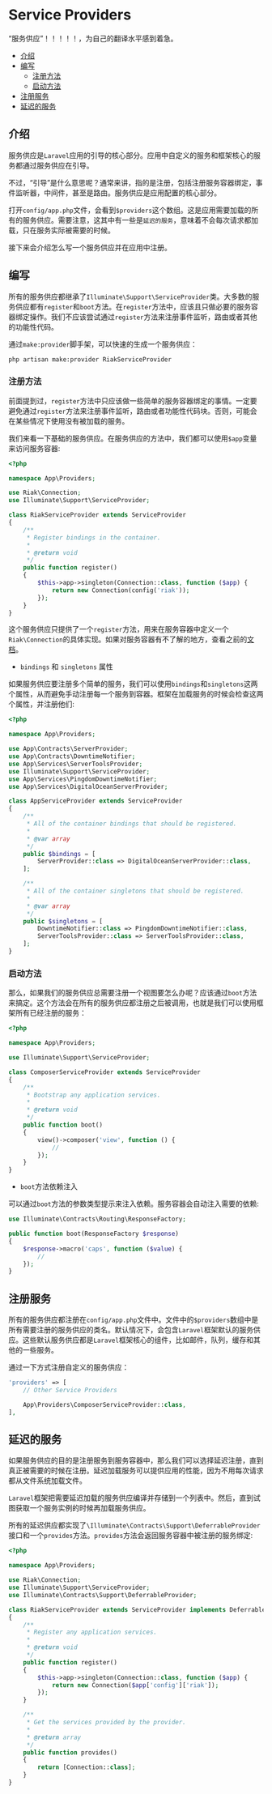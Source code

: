 # Service Providers

“服务供应”！！！！！，为自己的翻译水平感到着急。

* [介绍](#介绍)
* [编写](#编写)
  * [注册方法](#注册方法)
  * [启动方法](#启动方法)
* [注册服务](#注册服务)
* [延迟的服务](#延迟的服务)

## 介绍

服务供应是`Laravel`应用的引导的核心部分。应用中自定义的服务和框架核心的服务都通过服务供应在引导。

不过，“引导”是什么意思呢？通常来讲，指的是注册，包括注册服务容器绑定，事件监听器，中间件，甚至是路由。服务供应是应用配置的核心部分。

打开`config/app.php`文件，会看到`$providers`这个数组。这是应用需要加载的所有的服务供应。需要注意，这其中有一些是`延迟的服务`，意味着不会每次请求都加载，只在服务实际被需要的时候。

接下来会介绍怎么写一个服务供应并在应用中注册。

## 编写

所有的服务供应都继承了`Illuminate\Support\ServiceProvider`类。大多数的服务供应都有`register`和`boot`方法。在`register`方法中，应该且只做必要的服务容器绑定操作。我们不应该尝试通过`register`方法来注册事件监听，路由或者其他的功能性代码。

通过`make:provider`脚手架，可以快速的生成一个服务供应：

```bash
php artisan make:provider RiakServiceProvider
```

### 注册方法

前面提到过，`register`方法中只应该做一些简单的服务容器绑定的事情。一定要避免通过`register`方法来注册事件监听，路由或者功能性代码块。否则，可能会在某些情况下使用没有被加载的服务。

我们来看一下基础的服务供应。在服务供应的方法中，我们都可以使用`$app`变量来访问服务容器:

```php
<?php

namespace App\Providers;

use Riak\Connection;
use Illuminate\Support\ServiceProvider;

class RiakServiceProvider extends ServiceProvider
{
    /**
     * Register bindings in the container.
     *
     * @return void
     */
    public function register()
    {
        $this->app->singleton(Connection::class, function ($app) {
            return new Connection(config('riak'));
        });
    }
}
```

这个服务供应只提供了一个`register`方法，用来在服务容器中定义一个`Riak\Connection`的具体实现。如果对服务容器有不了解的地方，查看之前的[文档](service_container.md)。

* `bindings` 和 `singletons` 属性

如果服务供应要注册多个简单的服务，我们可以使用`bindings`和`singletons`这两个属性，从而避免手动注册每一个服务到容器。框架在加载服务的时候会检查这两个属性，并注册他们:

```php
<?php

namespace App\Providers;

use App\Contracts\ServerProvider;
use App\Contracts\DowntimeNotifier;
use App\Services\ServerToolsProvider;
use Illuminate\Support\ServiceProvider;
use App\Services\PingdomDowntimeNotifier;
use App\Services\DigitalOceanServerProvider;

class AppServiceProvider extends ServiceProvider
{
    /**
     * All of the container bindings that should be registered.
     *
     * @var array
     */
    public $bindings = [
        ServerProvider::class => DigitalOceanServerProvider::class,
    ];

    /**
     * All of the container singletons that should be registered.
     *
     * @var array
     */
    public $singletons = [
        DowntimeNotifier::class => PingdomDowntimeNotifier::class,
        ServerToolsProvider::class => ServerToolsProvider::class,
    ];
}
```

### 启动方法

那么，如果我们的服务供应总需要注册一个视图要怎么办呢？应该通过`boot`方法来搞定。这个方法会在所有的服务供应都注册之后被调用，也就是我们可以使用框架所有已经注册的服务：

```php
<?php

namespace App\Providers;

use Illuminate\Support\ServiceProvider;

class ComposerServiceProvider extends ServiceProvider
{
    /**
     * Bootstrap any application services.
     *
     * @return void
     */
    public function boot()
    {
        view()->composer('view', function () {
            //
        });
    }
}
```

* `boot`方法依赖注入

可以通过`boot`方法的参数类型提示来注入依赖。服务容器会自动注入需要的依赖:

```php
use Illuminate\Contracts\Routing\ResponseFactory;

public function boot(ResponseFactory $response)
{
    $response->macro('caps', function ($value) {
        //
    });
}
```

## 注册服务

所有的服务供应都注册在`config/app.php`文件中。文件中的`$providers`数组中是所有需要注册的服务供应的类名。默认情况下，会包含`Laravel`框架默认的服务供应。这些默认服务供应都是`Laravel`框架核心的组件，比如邮件，队列，缓存和其他的一些服务。

通过一下方式注册自定义的服务供应：

```php
'providers' => [
    // Other Service Providers

    App\Providers\ComposerServiceProvider::class,
],
```

## 延迟的服务

如果服务供应的目的是注册服务到服务容器中，那么我们可以选择延迟注册，直到真正被需要的时候在注册。延迟加载服务可以提供应用的性能，因为不用每次请求都从文件系统加载文件。

`Laravel`框架把需要延迟加载的服务供应编译并存储到一个列表中。然后，直到试图获取一个服务实例的时候再加载服务供应。

所有的延迟供应都实现了`\Illuminate\Contracts\Support\DeferrableProvider`接口和一个`provides`方法。`provides`方法会返回服务容器中被注册的服务绑定:

```php
<?php

namespace App\Providers;

use Riak\Connection;
use Illuminate\Support\ServiceProvider;
use Illuminate\Contracts\Support\DeferrableProvider;

class RiakServiceProvider extends ServiceProvider implements DeferrableProvider
{
    /**
     * Register any application services.
     *
     * @return void
     */
    public function register()
    {
        $this->app->singleton(Connection::class, function ($app) {
            return new Connection($app['config']['riak']);
        });
    }

    /**
     * Get the services provided by the provider.
     *
     * @return array
     */
    public function provides()
    {
        return [Connection::class];
    }
}
```

